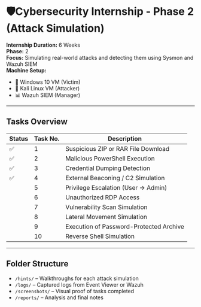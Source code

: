 # 🛡️Cybersecurity Internship - Phase 2 (Attack Simulation)

**Internship Duration:** 6 Weeks  
**Phase:** 2  
**Focus:** Simulating real-world attacks and detecting them using Sysmon and Wazuh SIEM  
**Machine Setup:**  
- 🧠 Windows 10 VM (Victim)  
- 🐉 Kali Linux VM (Attacker)  
- 📊 Wazuh SIEM (Manager)

---

## Tasks Overview

|Status| Task No. | Description |
|------|----------|-------------|
✅| 1 | Suspicious ZIP or RAR File Download |
✅| 2 | Malicious PowerShell Execution |
✅| 3 | Credential Dumping Detection |
✅| 4 | External Beaconing / C2 Simulation |
|| 5 | Privilege Escalation (User → Admin) |
|| 6 | Unauthorized RDP Access |
|| 7 | Vulnerability Scan Simulation |
|| 8 | Lateral Movement Simulation |
|| 9 | Execution of Password-Protected Archive |
|| 10 | Reverse Shell Simulation |

---

## Folder Structure

- `/hints/` – Walkthroughs for each attack simulation
- `/logs/` – Captured logs from Event Viewer or Wazuh
- `/screenshots/` – Visual proof of tasks completed
- `/reports/` – Analysis and final notes
